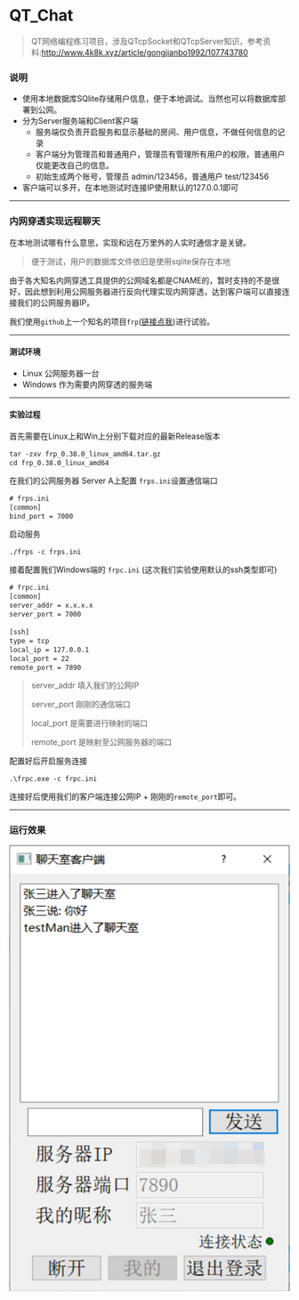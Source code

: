 # QT_Chat
> QT网络编程练习项目，涉及QTcpSocket和QTcpServer知识，参考资料:http://www.4k8k.xyz/article/gongjianbo1992/107743780

### 说明

- 使用本地数据库SQlite存储用户信息，便于本地调试。当然也可以将数据库部署到公网。
- 分为Server服务端和Client客户端
  - 服务端仅负责开启服务和显示基础的房间、用户信息，不做任何信息的记录
  - 客户端分为管理员和普通用户，管理员有管理所有用户的权限，普通用户仅能更改自己的信息。
  - 初始生成两个账号，管理员 admin/123456，普通用户 test/123456
- 客户端可以多开，在本地测试时连接IP使用默认的127.0.0.1即可

---

### 内网穿透实现远程聊天

在本地测试哪有什么意思，实现和远在万里外的人实时通信才是关键。

> 便于测试，用户的数据库文件依旧是使用sqlite保存在本地

由于各大知名内网穿透工具提供的公网域名都是CNAME的，暂时支持的不是很好，因此想到利用公网服务器进行反向代理实现内网穿透，达到客户端可以直接连接我们的公网服务器IP。

我们使用`github`上一个知名的项目`frp`([链接点我](https://github.com/fatedier/frp))进行试验。

---

#### 测试环境

- Linux 公网服务器一台
- Windows 作为需要内网穿透的服务端

---

#### 实验过程

首先需要在Linux上和Win上分别下载对应的最新Release版本

```
tar -zxv frp_0.38.0_linux_amd64.tar.gz
cd frp_0.38.0_linux_amd64
```

在我们的公网服务器 Server A上配置 `frps.ini`设置通信端口

```
# frps.ini
[common]
bind_port = 7000
```

启动服务

```
./frps -c frps.ini
```

接着配置我们Windows端的 `frpc.ini` (这次我们实验使用默认的ssh类型即可)

```
# frpc.ini
[common]
server_addr = x.x.x.x
server_port = 7000

[ssh]
type = tcp
local_ip = 127.0.0.1
local_port = 22
remote_port = 7890
```

> server_addr 填入我们的公网IP
>
> server_port 刚刚的通信端口
>
> local_port 是需要进行映射的端口
>
> remote_port 是映射至公网服务器的端口

配置好后开启服务连接

```
.\frpc.exe -c frpc.ini
```

连接好后使用我们的客户端连接公网IP + 刚刚的`remote_port`即可。

---

### 运行效果

![show](show.png)
